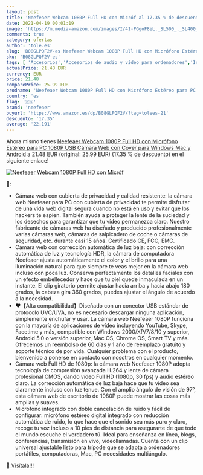 ```yaml
---
layout: post
title: 'Neefeaer Webcam 1080P Full HD con Micróf al 17.35 % de descuento'
date: 2021-04-19 00:01:19
image: 'https://m.media-amazon.com/images/I/41-PGgoF8iL._SL500_._SL400_.jpg'
comments: true
category: ofertas
author: 'tole.es'
slug: 'B08GLPQF2V-es Neefeaer Webcam 1080P Full HD con Micrófono Estéreo para...'
sku: 'B08GLPQF2V-es'
tags: [ 'Accesorios','Accesorios de audio y vídeo para ordenadores','Informática','Webcams y telefonía VoIP','android','neefeaer', ]
actualPrice: 21.48 EUR
currency: EUR
price: 21.48
comparePrice: 25.99 EUR
prodname: 'Neefeaer Webcam 1080P Full HD con Micrófono Estéreo para PC  1080P USB Cámara Web con Cover para Windows  Mac y Android'
country: 'es'
flag: '🇪🇸'
brand: 'neefeaer'
buyurl: 'https://www.amazon.es/dp/B08GLPQF2V/?tag=tolees-21'
descuento: '17.35'
average: '22.191'
---
```


Ahora mismo tienes [Neefeaer Webcam 1080P Full HD con Micrófono Estéreo para PC  1080P USB Cámara Web con Cover para Windows  Mac y Android](https://www.amazon.es/dp/B08GLPQF2V/?tag=tolees-21) a 21.48 EUR (original: 25.99 EUR) (17.35 %  de descuento) en el siguiente enlace!

[![Neefeaer Webcam 1080P Full HD con Micróf](https://m.media-amazon.com/images/I/41-PGgoF8iL._SL500_._SL400_.jpg)](https://www.amazon.es/dp/B08GLPQF2V/?tag=tolees-21)

🔎:

- Cámara web con cubierta de privacidad y calidad resistente: la cámara web Neefeaer para PC con cubierta de privacidad te permite disfrutar de una vida web digital segura cuando no está en uso y evitar que los hackers te espíen. También ayuda a proteger la lente de la suciedad y los desechos para garantizar que tu vídeo permanezca claro. Nuestro fabricante de cámaras web ha diseñado y producido profesionalmente varias cámaras web, cámaras de salpicadero de coche o cámaras de seguridad, etc. durante casi 15 años. Certificado CE, FCC, EMC.
- Cámara web con corrección automática de luz baja: con corrección automática de luz y tecnología HDR, la cámara de computadora Neefeaer ajusta automáticamente el color y el brillo para una iluminación natural para que siempre te veas mejor en la cámara web incluso con poca luz. Conserva perfectamente los detalles faciales con un efecto embellecedor y hace que tu piel quede inmaculada en un instante. El clip giratorio permite ajustar hacia arriba y hacia abajo 180 grados, la cabeza gira 360 grados, puedes ajustar el ángulo de acuerdo a la necesidad.
- ❤【Alta compatibilidad】Diseñado con un conector USB estándar de protocolo UVC/UVA, no es necesario descargar ninguna aplicación, simplemente enchufar y usar. La cámara web Neefeaer 1080P funciona con la mayoría de aplicaciones de vídeo incluyendo YouTube, Skype, Facetime y más, compatible con Windows 2000/XP/7/8/10 y superior, Android 5.0 o versión superior, Mac OS, Chrome OS, Smart TV y más. Ofrecemos un reembolso de 60 días y 1 año de reemplazo gratuito y soporte técnico de por vida. Cualquier problema con el producto, bienvenido a ponerse en contacto con nosotros en cualquier momento.
- Cámara web Full HD de 1080p: la cámara web Neefeaer 1080P adopta tecnología de compresión avanzada H.264 y lente de cámara profesional CMOS, dando vídeo Full HD (1080p, 30 fps) y audio estéreo claro. La corrección automática de luz baja hace que tu vídeo sea claramente incluso con luz tenue. Con el amplio ángulo de visión de 97°, esta cámara web de escritorio de 1080P puede mostrar las cosas más amplias y suaves.
- Micrófono integrado con doble cancelación de ruido y fácil de configurar: micrófono estéreo digital integrado con reducción automática de ruido, lo que hace que el sonido sea más puro y claro, recoge tu voz incluso a 10 pies de distancia para asegurarte de que todo el mundo escuche el verdadero tú. Ideal para enseñanza en línea, blogs, conferencias, transmisión en vivo, videollamadas. Cuenta con un clip universal ajustable listo para trípode que se adapta a ordenadores portátiles, computadoras, Mac, PC necesidades multiángulo.

[🛒 Visítala!!!](https://www.amazon.es/dp/B08GLPQF2V/?tag=tolees-21)
